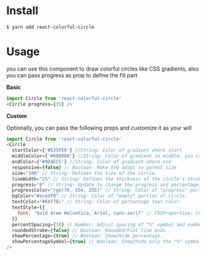 # Install

```bash
$ yarn add react-colorful-circle
```

# Usage

you can use this component to draw colorful circles like CSS gradients,
also you can pass progress as prop to define the fill part

**Basic**

```javascript
import Circle from 'react-colorful-circle'
<Circle progress={35} />
```

**Custom**

Optionally, you can pass the following props and customize it as your will

```javascript
import Circle from 'react-colorful-circle'
<Circle
  startColor={'#535FE9'} //String: Color of gradient where start
  middleColor={'#000000'} //String: Color of gradient in middle, you can ignore it
  endColor={'#9D4EC5'} //String: Color of gradient where end
  responsive={false} // Boolean: Make SVG adapt to parent size
  size="100" // String: Defines the size of the circle.
  lineWidth="25" // String: Defines the thickness of the circle's stroke.
  progress="0" // String: Update to change the progress and percentage.
  progressColor="rgb(76, 154, 255)" // String: Color of "progress" portion of circle.
  bgColor="#ecedf0" // String: Color of "empty" portion of circle.
  textColor="#6b778c" // String: Color of percentage text color.
  textStyle={{
    font: 'bold 4rem Helvetica, Arial, sans-serif' // CSSProperties: Custom styling for percentage.
  }}
  percentSpacing={10} // Number: Adjust spacing of "%" symbol and number.
  roundedStroke={false} // Boolean: Rounded/Flat line ends
  showPercentage={true} // Boolean: Show/hide percentage.
  showPercentageSymbol={true} // Boolean: Show/hide only the "%" symbol.
/>
```
